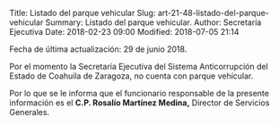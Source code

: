 Title: Listado del parque vehicular
Slug: art-21-48-listado-del-parque-vehicular
Summary: Listado del parque vehicular.
Author: Secretaría Ejecutiva
Date: 2018-02-23 09:00
Modified: 2018-07-05 21:14


Fecha de última actualización: 29 de junio 2018.

Por el momento la Secretaría Ejecutiva del Sistema Anticorrupción del
Estado de Coahuila de Zaragoza, no cuenta con parque vehícular.

Por lo que se le informa que el funcionario responsable de la presente
información es el **C.P. Rosalío Martínez Medina,** Director de
Servicios Generales.
